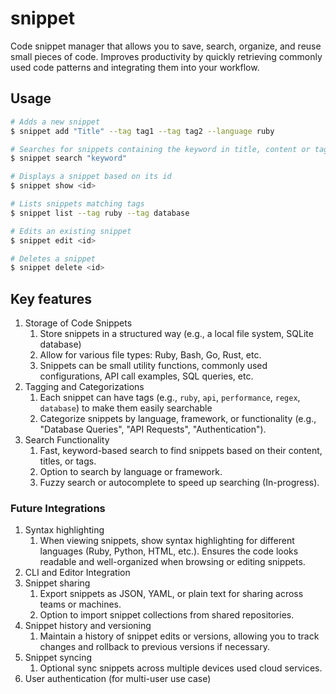 # snippet

Code snippet manager that allows you to save, search, organize, and reuse small pieces of code. Improves productivity by quickly retrieving commonly used code patterns and integrating them into your workflow.

## Usage

```bash
# Adds a new snippet
$ snippet add "Title" --tag tag1 --tag tag2 --language ruby

# Searches for snippets containing the keyword in title, content or tags.
$ snippet search "keyword"

# Displays a snippet based on its id
$ snippet show <id>

# Lists snippets matching tags
$ snippet list --tag ruby --tag database

# Edits an existing snippet
$ snippet edit <id>

# Deletes a snippet
$ snippet delete <id>
```

## Key features

1. Storage of Code Snippets
   1. Store snippets in a structured way (e.g., a local file system, SQLite database)
   2. Allow for various file types: Ruby, Bash, Go, Rust, etc.
   3. Snippets can be small utility functions, commonly used configurations, API call examples, SQL queries, etc.
2. Tagging and Categorizations
   1. Each snippet can have tags (e.g., `ruby`, `api`, `performance`, `regex`, `database`) to make them easily searchable
   2. Categorize snippets by language, framework, or functionality (e.g., "Database Queries", "API Requests", "Authentication").
3. Search Functionality
   1. Fast, keyword-based search to find snippets based on their content, titles, or tags.
   2. Option to search by language or framework.
   3. Fuzzy search or autocomplete to speed up searching (In-progress).

### Future Integrations

1. Syntax highlighting
   1. When viewing snippets, show syntax highlighting for different languages (Ruby, Python, HTML, etc.). Ensures the code looks readable and well-organized when browsing or editing snippets.
2. CLI and Editor Integration
3. Snippet sharing
   1. Export snippets as JSON, YAML, or plain text for sharing across teams or machines.
   2. Option to import snippet collections from shared repositories.
4. Snippet history and versioning
   1. Maintain a history of snippet edits or versions, allowing you to track changes and rollback to previous versions if necessary.
5. Snippet syncing
   1. Optional sync snippets across multiple devices used cloud services.
6. User authentication (for multi-user use case)
